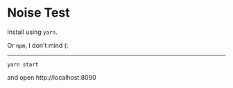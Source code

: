 # Noise Test

Install using `yarn`.

Or `npm`, I don't mind (:

---

```
yarn start
```

and open http://localhost:8090

